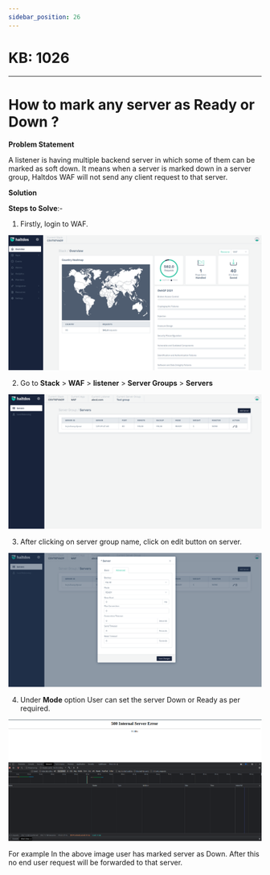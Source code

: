 ```yaml
---
sidebar_position: 26
---
```


# KB: 1026
-----------

# How to mark any server as  Ready or Down ?

**Problem Statement**

A listener is having multiple backend server in which some of them can be marked as soft down. It means when a  server is marked down in a server group, Haltdos WAF will not send any client request to that server.

**Solution**

**Steps to Solve**:-

1. Firstly, login to WAF.

![kb-1026](/img/waf/kb/v2/overview_kb_1026_1.png)

2. Go to **Stack** > **WAF** > **listener** > **Server Groups** > **Servers**

![kb-1026](/img/waf/kb/v2/servers_kb_1026_2.png)

3. After clicking on server group name, click on edit button on server. 

![kb-1026](/img/waf/kb/v2/edit_servers_kb_1026_3.png)

4. Under **Mode** option User can set the server Down or Ready as per required.

![kb-1026](/img/waf/tutorials/aaaa.png)

For example In the above image user has marked  server as Down. After this no end user request will be forwarded to that server.